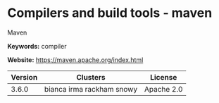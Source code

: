 # Compilers and build tools - maven

Maven

**Keywords:** compiler

**Website:** <https://maven.apache.org/index.html>

| Version | Clusters | License |
| ------- | -------- | ------- |
| 3.6.0 | bianca irma rackham snowy | Apache 2.0 |
